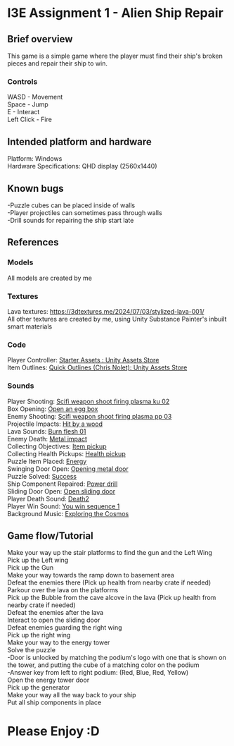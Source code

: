 # I3E Assignment 1 - Alien Ship Repair
## Brief overview
This game is a simple game where the player must find their ship's broken pieces and repair their ship to win.
### Controls
WASD - Movement<br/>
Space - Jump<br/>
E - Interact<br/>
Left Click - Fire<br/>

## Intended platform and hardware
Platform: Windows<br/>
Hardware Specifications: QHD display (2560x1440)<br/>

## Known bugs
-Puzzle cubes can be placed inside of walls <br/>
-Player projectiles can sometimes pass through walls <br/>
-Drill sounds for repairing the ship start late<br/>

## References
### Models
All models are created by me
### Textures
Lava textures: https://3dtextures.me/2024/07/03/stylized-lava-001/<br/>
All other textures are created by me, using Unity Substance Painter's inbuilt smart materials
### Code
Player Controller: [Starter Assets : Unity Assets Store](https://assetstore.unity.com/packages/essentials/starter-assets-character-controllers-urp-267961?srsltid=AfmBOopwNbftk8lbgmCCX9WvvS_A8_Uv_wj1qGvzOyF7IJB54vSBqTKp)<br/>
Item Outlines: [Quick Outlines (Chris Nolet): Unity Assets Store](https://assetstore.unity.com/packages/tools/particles-effects/quick-outline-115488?aid=1101l9Bhe )<br/>
### Sounds
Player Shooting: [Scifi weapon shoot firing plasma ku 02](https://pixabay.com/sound-effects/sci-fi-weapon-shoot-firing-plasma-ku-02-233815/)<br/>
Box Opening: [Open an egg box](https://pixabay.com/sound-effects/open-a-egg-box-345735/)<br/>
Enemy Shooting: [Scifi weapon shoot firing plasma pp 03](https://pixabay.com/sound-effects/sci-fi-weapon-shoot-firing-plasma-pp-03-233823/)<br/>
Projectile Impacts: [Hit by a wood](https://pixabay.com/sound-effects/hit-by-a-wood-230542/)<br/>
Lava Sounds: [Burn flesh 01](https://pixabay.com/sound-effects/burn-flesh-01-266302/)<br/>
Enemy Death: [Metal impact](https://pixabay.com/sound-effects/metal-impact-247482/)<br/>
Collecting Objectives: [Item pickup](https://pixabay.com/sound-effects/item-pickup-37089/)<br/>
Collecting Health Pickups: [Health pickup](https://pixabay.com/sound-effects/health-pickup-6860/)<br/>
Puzzle Item Placed: [Energy](https://pixabay.com/sound-effects/energy-90321/)<br/>
Swinging Door Open: [Opening metal door](https://pixabay.com/sound-effects/opening-metal-door-98518/)<br/>
Puzzle Solved: [Success](https://pixabay.com/sound-effects/success-83493/)<br/>
Ship Component Repaired: [Power drill](https://pixabay.com/sound-effects/power-drill-90294/)<br/>
Sliding Door Open: [Open sliding door](https://pixabay.com/sound-effects/open-sliding-door-105746/)<br/>
Player Death Sound: [Death2](https://pixabay.com/sound-effects/death2-340040/)<br/>
Player Win Sound: [You win sequence 1](https://pixabay.com/sound-effects/you-win-sequence-1-183948/)<br/>
Background Music: [Exploring the Cosmos](https://pixabay.com/music/corporate-exploring-the-cosmos-235442/)<br/>


## Game flow/Tutorial
Make your way up the stair platforms to find the gun and the Left Wing <br/>
Pick up the Left wing <br/>
Pick up the Gun <br/>
Make your way towards the ramp down to basement area <br/>
Defeat the enemies there (Pick up health from nearby crate if needed) <br/>
Parkour over the lava on the platforms <br/>
Pick up the Bubble from the cave alcove in the lava (Pick up health from nearby crate if needed) <br/>
Defeat the enemies after the lava <br/>
Interact to open the sliding door <br/>
Defeat enemies guarding the right wing <br/>
Pick up the right wing <br/>
Make your way to the energy tower <br/>
Solve the puzzle<br/>
-Door is unlocked by matching the podium's logo with one that is shown on the tower, and putting the cube of a matching color on the podium<br/>
-Answer key from left to right podium: (Red, Blue, Red, Yellow)<br/>
Open the energy tower door<br/>
Pick up the generator <br/>
Make your way all the way back to your ship <br/>
Put all ship components in place <br/>

# Please Enjoy :D

